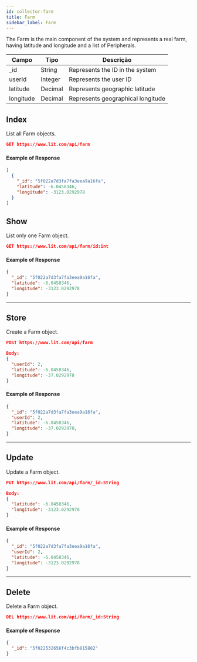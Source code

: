 ```yaml
---
id: collector-farm
title: Farm
sidebar_label: Farm
---
```


The Farm is the main component of the system and represents a real farm, having latitude and longitude and a list of Peripherals.

Campo        | Tipo          | Descrição
------------ | ------------- | -------------
_id          | String        | Represents the ID in the system
userId       | Integer       | Represents the user ID
latitude     | Decimal       | Represents geographic latitude
longitude    | Decimal       | Represents geographical longitude

## Index

List all Farm objects.

```JSON
GET https://www.lit.com/api/farm
```

#### Example of Response
```JSON
[
  {
    "_id": "5f022a7d3fa7fa3eea9a16fa",
    "latitude": -6.0458346,
    "longitude": -3123.0292978
  }
]
```
## Show

List only one Farm object.

```JSON
GET https://www.lit.com/api/farm/id:int
```

#### Example of Response
```JSON
{
  "_id": "5f022a7d3fa7fa3eea9a16fa",
  "latitude": -6.0458346,
  "longitude": -3123.0292978
}
```

------------------

## Store

Create a Farm object.

```JSON
POST https://www.lit.com/api/farm

Body:
{
  "userId": 2,
  "latitude": -6.0458346,
  "longitude": -37.0292978
}
```

#### Example of Response
```JSON
{
  "_id": "5f022a7d3fa7fa3eea9a16fa",
  "userId": 2,
  "latitude": -6.0458346,
  "longitude": -37.0292978,
}
```


------------------


## Update

Update a Farm object.

```JSON
PUT https://www.lit.com/api/farm/_id:String

Body:
{
  "latitude": -6.0458346,
  "longitude": -3123.0292978
}
```

#### Example of Response
```JSON
{
  "_id": "5f022a7d3fa7fa3eea9a16fa",
  "userId": 2,
  "latitude": -6.0458346,
  "longitude": -3123.0292978
}
```

------------------

## Delete

Delete a Farm object.

```JSON
DEL https://www.lit.com/api/farm/_id:String
```

#### Example of Response
```JSON
{
  "_id": "5f022532656f4c3bfb815882"
}
```


